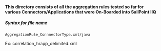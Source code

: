 #### This directory consists of all the aggregation rules tested so far for various Connectors/Applications that were On-Boarded into SailPoint IIQ

##### Syntax for file name

`AggregationRule_ConnnectorType.xml/java`

Ex: correlation_hrapp_delimited.xml